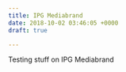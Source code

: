 ```yaml
---
title: IPG Mediabrand
date: 2018-10-02 03:46:05 +0000
draft: true

---
```

Testing stuff on IPG Mediabrand